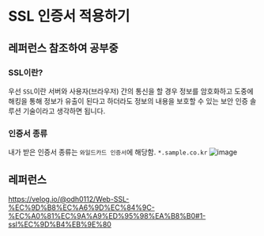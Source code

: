 # SSL 인증서 적용하기

## 레퍼런스 참조하여 공부중
### SSL이란?
우선 `SSL`이란 서버와 사용자(브라우저) 간의 통신을 할 경우 정보를 암호화하고 도중에 해킹을 통해 정보가 유출이 된다고 하더라도 정보의 내용을 보호할 수 있는 보안 인증 솔루션 기술이라고 생각하면 됩니다.

### 인증서 종류
내가 받은 인증서 종류는 `와일드카드 인증서`에 해당함.
`*.sample.co.kr`
![image](https://github.com/djdjdddd/TIL/assets/126077503/e26c9c3f-f7c1-432f-90b1-b0900dd026f3)


## 레퍼런스
https://velog.io/@odh0112/Web-SSL-%EC%9D%B8%EC%A6%9D%EC%84%9C-%EC%A0%81%EC%9A%A9%ED%95%98%EA%B8%B0#1-ssl%EC%9D%B4%EB%9E%80
